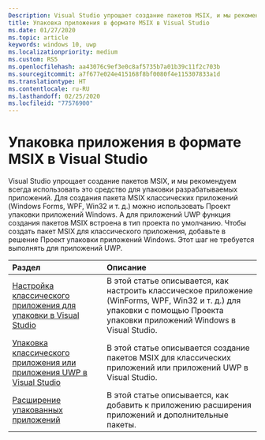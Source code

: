 ```yaml
---
Description: Visual Studio упрощает создание пакетов MSIX, и мы рекомендуем всегда использовать этот подход для разрабатываемых приложений.
title: Упаковка приложения в формате MSIX в Visual Studio
ms.date: 01/27/2020
ms.topic: article
keywords: windows 10, uwp
ms.localizationpriority: medium
ms.custom: RS5
ms.openlocfilehash: aa43076c9ef3e0c8af5735b7a01b39c11f2c703b
ms.sourcegitcommit: a7f677e024e415168f8bf0080f4e115307833a1d
ms.translationtype: HT
ms.contentlocale: ru-RU
ms.lasthandoff: 02/25/2020
ms.locfileid: "77576900"
---
```

# <a name="package-your-app-as-an-msix-in-visual-studio"></a>Упаковка приложения в формате MSIX в Visual Studio

Visual Studio упрощает создание пакетов MSIX, и мы рекомендуем всегда использовать это средство для упаковки разрабатываемых приложений. Для создания пакета MSIX классических приложений (Windows Forms, WPF, Win32 и т. д.) можно использовать Проект упаковки приложений Windows. А для приложений UWP функция создания пакетов MSIX встроена в тип проекта по умолчанию. Чтобы создать пакет MSIX для классического приложения, добавьте в решение Проект упаковки приложений Windows. Этот шаг не требуется выполнять для приложений UWP.

|Раздел| Описание |
|:---|:---|
|[Настройка классического приложения для упаковки в Visual Studio](desktop-to-uwp-packaging-dot-net.md)| В этой статье описывается, как настроить классическое приложение (WinForms, WPF, Win32 и т. д.) для упаковки с помощью Проекта упаковки приложений Windows в Visual Studio. | 
|[Упаковка классического приложения или приложения UWP в Visual Studio](../package/packaging-uwp-apps.md)| В этой статье описывается создание пакетов MSIX для классических приложений или приложений UWP в Visual Studio.|
|[Расширение упакованных приложений](extend-overview.md)| В этой статье описывается, как добавить к приложению расширения приложений и дополнительные пакеты.|
